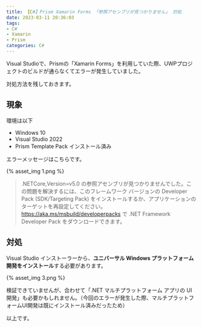 ```yaml
---
title: 【C#】Prism Xamarin Forms 「参照アセンブリが見つかりません」 対処
date: 2023-03-11 20:36:03
tags:
- C#
- Xamarin
- Prism
categories: C#
---
```


Visual Studioで、Prismの「Xamarin Forms」を利用していた際、UWPプロジェクトのビルドが通らなくてエラーが発生していました。

対処方法を残しておきます。

## 現象

環境は以下

- Windows 10
- Visual Studio 2022
- Prism Template Pack インストール済み

エラーメッセージはこちらです。

{% asset_img 1.png %}

> .NETCore,Version=v5.0 の参照アセンブリが見つかりませんでした。この問題を解決するには、このフレームワーク バージョンの Developer Pack (SDK/Targeting Pack) をインストールするか、アプリケーションのターゲットを再設定してください。https://aka.ms/msbuild/developerpacks で .NET Framework Developer Pack をダウンロードできます。


## 対処

Visual Studio インストーラーから、**ユニバーサル Windows プラットフォーム開発をインストール**する必要があります。

{% asset_img 3.png %}

検証できていませんが、合わせて「.NET マルチプラットフォーム アプリの UI開発」も必要かもしれません。（今回のエラーが発生した際、マルチプラットフォームUI開発は既にインストール済みだったため）

以上です。